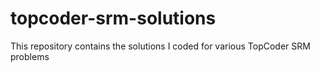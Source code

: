 # topcoder-srm-solutions
This repository contains the solutions I coded for various TopCoder SRM problems
